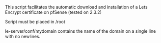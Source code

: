 This script facilitates the automatic download and installation of a Lets Encrypt certificate on pfSense (tested on 2.3.2)

Script must be placed in /root

le-server/conf/mydomain contains the name of the domain on a single line with no newlines.
